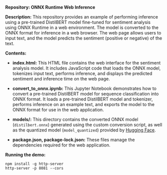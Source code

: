 **Repository: ONNX Runtime Web Inference**

**Description:**
This repository provides an example of performing inference using a pre-trained DistilBERT model fine-tuned for sentiment analysis using ONNX Runtime in a web environment. The model is converted to the ONNX format for inference in a web browser. The web page allows users to input text, and the model predicts the sentiment (positive or negative) of the text.

**Contents:**

- **index.html:** This HTML file contains the web interface for the sentiment analysis model. It includes JavaScript code that loads the ONNX model, tokenizes input text, performs inference, and displays the predicted sentiment and inference time on the web page.

- **convert_to_onnx.ipynb:** This Jupyter Notebook demonstrates how to convert a pre-trained DistilBERT model for sequence classification into ONNX format. It loads a pre-trained DistilBERT model and tokenizer, performs inference on an example text, and exports the model to the ONNX format for use in the web application.

- **models/:** This directory contains the converted ONNX model (`distilbert.onnx`) generated using the custom conversion script, as well as the quantized model (`model_quantized`) provided by [Hugging Face](https://huggingface.co/Xenova/distilbert-base-uncased-finetuned-sst-2-english/tree/main).

- **package.json, package-lock.json:** These files manage the dependencies required for the web application.


**Running the demo:**

``` 
npm install -g http-server
http-server -p 8081 --cors
```



